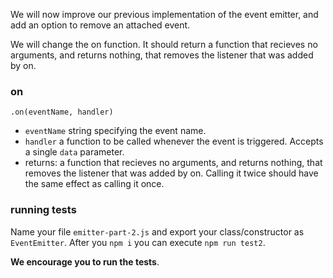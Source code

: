 We will now improve our previous implementation of the event emitter, and add an option to remove an attached event.

We will change the on function. It should return a function that recieves no arguments, and returns nothing, that removes the listener that was added by on.

### on

    .on(eventName, handler)
     
 - `eventName` string specifying the event name.
 - `handler` a function to be called whenever the event is triggered. Accepts a single `data` parameter.
 - returns: a function that recieves no arguments, and returns nothing, that removes the listener that was added by on. 
    Calling it twice should have the same effect as calling it once.

### running tests
Name your file `emitter-part-2.js` and export your class/constructor as `EventEmitter`. After you `npm i` you can execute `npm run test2`.

**We __encourage__ you to run the tests**.